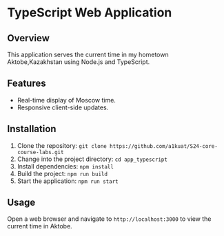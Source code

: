 # TypeScript Web Application

## Overview
This application serves the current time in my hometown Aktobe,Kazakhstan using Node.js and TypeScript.

## Features
- Real-time display of Moscow time.
- Responsive client-side updates.

## Installation
1. Clone the repository: `git clone https://github.com/a1kuat/S24-core-course-labs.git`
2. Change into the project directory: `cd app_typescript`
3. Install dependencies: `npm install`
4. Build the project: `npm run build`
5. Start the application: `npm run start`

## Usage
Open a web browser and navigate to `http://localhost:3000` to view the current time in Aktobe.